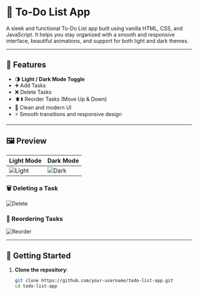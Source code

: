 # 📝 To-Do List App

A sleek and functional To-Do List app built using vanilla HTML, CSS, and JavaScript. It helps you stay organized with a smooth and responsive interface, beautiful animations, and support for both light and dark themes.

---

## 🌟 Features

- 🌗 **Light / Dark Mode Toggle**
- ➕ Add Tasks
- ❌ Delete Tasks
- ⬆️⬇️ Reorder Tasks (Move Up & Down)
- 🎨 Clean and modern UI
- ⚡ Smooth transitions and responsive design

---

## 🖼 Preview

| Light Mode | Dark Mode |
|------------|-----------|
| ![Light](https://github.com/user-attachments/assets/a3ef5880-032f-44b5-85f1-342fa876e456) | ![Dark](https://github.com/user-attachments/assets/4289e5aa-2bdc-4810-a237-c205a5c383c9) |

### 🗑️ Deleting a Task  
![Delete](https://github.com/user-attachments/assets/81499721-236b-4d24-9930-14068d52d46c)

### 🔀 Reordering Tasks  
![Reorder](https://github.com/user-attachments/assets/6015cc55-eef2-42c9-868f-b6e02a632c8f)

---

## 🚀 Getting Started

1. **Clone the repository**:
   ```bash
   git clone https://github.com/your-username/todo-list-app.git
   cd todo-list-app
